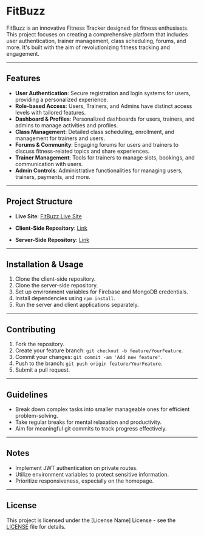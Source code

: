 # FitBuzz

FitBuzz is an innovative Fitness Tracker designed for fitness enthusiasts. This project focuses on creating a comprehensive platform that includes user authentication, trainer management, class scheduling, forums, and more. It's built with the aim of revolutionizing fitness tracking and engagement.

---

## Features

- **User Authentication**: Secure registration and login systems for users, providing a personalized experience.
- **Role-based Access**: Users, Trainers, and Admins have distinct access levels with tailored features.
- **Dashboard & Profiles**: Personalized dashboards for users, trainers, and admins to manage activities and profiles.
- **Class Management**: Detailed class scheduling, enrollment, and management for trainers and users.
- **Forums & Community**: Engaging forums for users and trainers to discuss fitness-related topics and share experiences.
- **Trainer Management**: Tools for trainers to manage slots, bookings, and communication with users.
- **Admin Controls**: Administrative functionalities for managing users, trainers, payments, and more.

---

## Project Structure

- **Live Site**: [FitBuzz Live Site](https://fitbuzz-316d8.web.app)

- **Client-Side Repository**: [Link](https://github.com/programming-hero-web-course1/b8a12-client-side-ShafayetAhmad.git)
- **Server-Side Repository**: [Link](https://github.com/programming-hero-web-course1/b8a12-server-side-ShafayetAhmad.git)

---

## Installation & Usage

1. Clone the client-side repository.
2. Clone the server-side repository.
3. Set up environment variables for Firebase and MongoDB credentials.
4. Install dependencies using `npm install`.
5. Run the server and client applications separately.

---

## Contributing

1. Fork the repository.
2. Create your feature branch: `git checkout -b feature/YourFeature`.
3. Commit your changes: `git commit -am 'Add new feature'`.
4. Push to the branch: `git push origin feature/YourFeature`.
5. Submit a pull request.

---

## Guidelines

- Break down complex tasks into smaller manageable ones for efficient problem-solving.
- Take regular breaks for mental relaxation and productivity.
- Aim for meaningful git commits to track progress effectively.

---

## Notes

- Implement JWT authentication on private routes.
- Utilize environment variables to protect sensitive information.
- Prioritize responsiveness, especially on the homepage.

---

## License

This project is licensed under the [License Name] License - see the [LICENSE](LICENSE) file for details.
